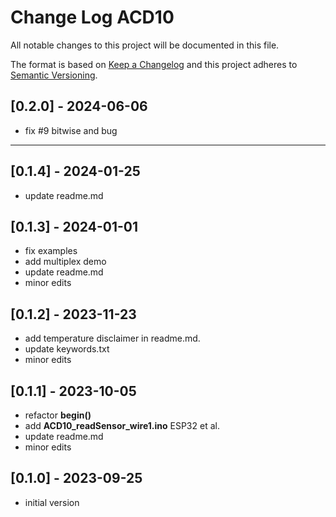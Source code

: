 # Change Log ACD10

All notable changes to this project will be documented in this file.

The format is based on [Keep a Changelog](http://keepachangelog.com/)
and this project adheres to [Semantic Versioning](http://semver.org/).


## [0.2.0] - 2024-06-06
- fix #9 bitwise and bug

----

## [0.1.4] - 2024-01-25
- update readme.md

## [0.1.3] - 2024-01-01
- fix examples
- add multiplex demo
- update readme.md
- minor edits

## [0.1.2] - 2023-11-23
- add temperature disclaimer in readme.md.
- update keywords.txt
- minor edits

## [0.1.1] - 2023-10-05
- refactor **begin()**
- add **ACD10_readSensor_wire1.ino** ESP32 et al.
- update readme.md
- minor edits

## [0.1.0] - 2023-09-25
- initial version



